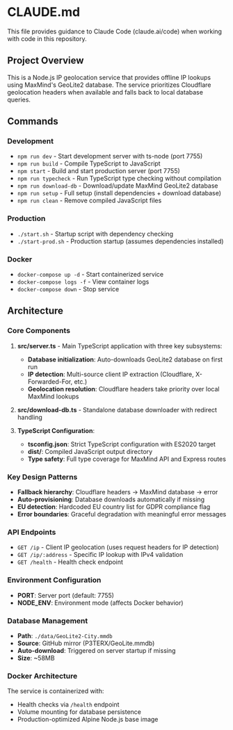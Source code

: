 # CLAUDE.md

This file provides guidance to Claude Code (claude.ai/code) when working with code in this repository.

## Project Overview

This is a Node.js IP geolocation service that provides offline IP lookups using MaxMind's GeoLite2 database. The service prioritizes Cloudflare geolocation headers when available and falls back to local database queries.

## Commands

### Development
- `npm run dev` - Start development server with ts-node (port 7755)
- `npm run build` - Compile TypeScript to JavaScript
- `npm start` - Build and start production server (port 7755)
- `npm run typecheck` - Run TypeScript type checking without compilation
- `npm run download-db` - Download/update MaxMind GeoLite2 database
- `npm run setup` - Full setup (install dependencies + download database)
- `npm run clean` - Remove compiled JavaScript files

### Production
- `./start.sh` - Startup script with dependency checking
- `./start-prod.sh` - Production startup (assumes dependencies installed)

### Docker
- `docker-compose up -d` - Start containerized service
- `docker-compose logs -f` - View container logs
- `docker-compose down` - Stop service

## Architecture

### Core Components

1. **src/server.ts** - Main TypeScript application with three key subsystems:
   - **Database initialization**: Auto-downloads GeoLite2 database on first run
   - **IP detection**: Multi-source client IP extraction (Cloudflare, X-Forwarded-For, etc.)
   - **Geolocation resolution**: Cloudflare headers take priority over local MaxMind lookups

2. **src/download-db.ts** - Standalone database downloader with redirect handling

3. **TypeScript Configuration**:
   - **tsconfig.json**: Strict TypeScript configuration with ES2020 target
   - **dist/**: Compiled JavaScript output directory
   - **Type safety**: Full type coverage for MaxMind API and Express routes

### Key Design Patterns

- **Fallback hierarchy**: Cloudflare headers → MaxMind database → error
- **Auto-provisioning**: Database downloads automatically if missing
- **EU detection**: Hardcoded EU country list for GDPR compliance flag
- **Error boundaries**: Graceful degradation with meaningful error messages

### API Endpoints

- `GET /ip` - Client IP geolocation (uses request headers for IP detection)
- `GET /ip/:address` - Specific IP lookup with IPv4 validation
- `GET /health` - Health check endpoint

### Environment Configuration

- **PORT**: Server port (default: 7755)
- **NODE_ENV**: Environment mode (affects Docker behavior)

### Database Management

- **Path**: `./data/GeoLite2-City.mmdb`
- **Source**: GitHub mirror (P3TERX/GeoLite.mmdb)
- **Auto-download**: Triggered on server startup if missing
- **Size**: ~58MB

### Docker Architecture

The service is containerized with:
- Health checks via `/health` endpoint
- Volume mounting for database persistence
- Production-optimized Alpine Node.js base image
